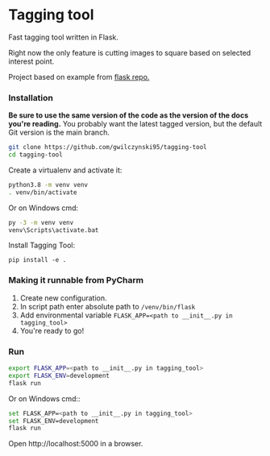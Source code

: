 # Tagging tool
Fast tagging tool written in Flask.

Right now the only feature is cutting images to square based on 
selected interest point.

Project based on example from [flask repo.](https://github.com/pallets/flask)


### Installation

**Be sure to use the same version of the code as the version of the docs
you're reading.** You probably want the latest tagged version, but the
default Git version is the main branch.
```bash
git clone https://github.com/gwilczynski95/tagging-tool
cd tagging-tool
```


Create a virtualenv and activate it:
```bash
python3.8 -m venv venv
. venv/bin/activate
```


Or on Windows cmd:
```bash
py -3 -m venv venv
venv\Scripts\activate.bat
```


Install Tagging Tool:

`pip install -e .`

### Making it runnable from PyCharm

1. Create new configuration.
2. In script path enter absolute path to `/venv/bin/flask`
3. Add environmental variable `FLASK_APP=<path to __init__.py in tagging_tool>`
4. You're ready to go!

### Run
```bash
export FLASK_APP=<path to __init__.py in tagging_tool>
export FLASK_ENV=development
flask run
```


Or on Windows cmd::

```bash
set FLASK_APP=<path to __init__.py in tagging_tool>
set FLASK_ENV=development
flask run
```


Open http://localhost:5000 in a browser.